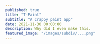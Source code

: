 ```yaml
---
published: true
title: "T-Paint"
subtitle: "A crappy paint app"
date: 2021-11-30 00:00:00
description: Why did I even make this.
featured_image: "/images/subdiv/....png"
---
```


<div id="main"></div>
<script type="module" src="{{ base.url | prepend: site.url }}/scripts/tpaint/main.js">script>
